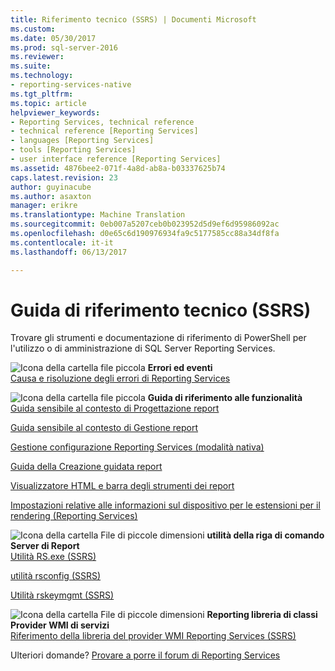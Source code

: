 ```yaml
---
title: Riferimento tecnico (SSRS) | Documenti Microsoft
ms.custom: 
ms.date: 05/30/2017
ms.prod: sql-server-2016
ms.reviewer: 
ms.suite: 
ms.technology:
- reporting-services-native
ms.tgt_pltfrm: 
ms.topic: article
helpviewer_keywords:
- Reporting Services, technical reference
- technical reference [Reporting Services]
- languages [Reporting Services]
- tools [Reporting Services]
- user interface reference [Reporting Services]
ms.assetid: 4876bee2-071f-4a8d-ab8a-b03337625b74
caps.latest.revision: 23
author: guyinacube
ms.author: asaxton
manager: erikre
ms.translationtype: Machine Translation
ms.sourcegitcommit: 0eb007a5207ceb0b023952d5d9ef6d95986092ac
ms.openlocfilehash: d0e65c6d190976934fa9c5177585cc88a34df8fa
ms.contentlocale: it-it
ms.lasthandoff: 06/13/2017

---
```


# <a name="technical-reference-ssrs"></a>Guida di riferimento tecnico (SSRS)

  Trovare gli strumenti e documentazione di riferimento di PowerShell per l'utilizzo o di amministrazione di SQL Server Reporting Services.  
  
 ![Icona della cartella file piccola](../analysis-services/media/filefolder-small.png "Small File Folder Icon") **Errori ed eventi**  
 [Causa e risoluzione degli errori di Reporting Services](../reporting-services/troubleshooting/cause-and-resolution-of-reporting-services-errors.md)  
  
 ![Icona della cartella file piccola](../analysis-services/media/filefolder-small.png "Small File Folder Icon") **Guida di riferimento alle funzionalità**  
 [Guida sensibile al contesto di Progettazione report](../reporting-services/tools/report-designer-f1-help.md)  
  
 [Guida sensibile al contesto di Gestione report](http://msdn.microsoft.com/library/e0137273-85b8-45f0-83e5-38a50481768f)  
  
 [Gestione configurazione Reporting Services &#40;modalità nativa&#41;](../reporting-services/install-windows/reporting-services-configuration-manager-native-mode.md)  
  
 [Guida della Creazione guidata report](http://msdn.microsoft.com/library/68287bcf-f91a-429f-bb7c-48c029b041fa)  
  
 [Visualizzatore HTML e barra degli strumenti dei report](../reporting-services/html-viewer-and-the-report-toolbar.md)  
  
 [Impostazioni relative alle informazioni sul dispositivo per le estensioni per il rendering &#40;Reporting Services&#41;](../reporting-services/device-information-settings-for-rendering-extensions-reporting-services.md)  
  
 ![Icona della cartella File di piccole dimensioni](../analysis-services/media/filefolder-small.png "Small File Folder Icon") **utilità della riga di comando Server di Report**  
 [Utilità RS.exe &#40;SSRS&#41;](../reporting-services/tools/rs-exe-utility-ssrs.md)  
  
 [utilità rsconfig &#40;SSRS&#41;](../reporting-services/tools/rsconfig-utility-ssrs.md)  
  
 [Utilità rskeymgmt &#40;SSRS&#41;](../reporting-services/tools/rskeymgmt-utility-ssrs.md)  
  
 ![Icona della cartella File di piccole dimensioni](../analysis-services/media/filefolder-small.png "Small File Folder Icon") **Reporting libreria di classi Provider WMI di servizi**  
 [Riferimento della libreria del provider WMI Reporting Services &#40;SSRS&#41;](../reporting-services/wmi-provider-library-reference/reporting-services-wmi-provider-library-reference-ssrs.md)  

Ulteriori domande? [Provare a porre il forum di Reporting Services](http://go.microsoft.com/fwlink/?LinkId=620231)

